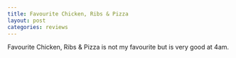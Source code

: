 ```yaml
---
title: Favourite Chicken, Ribs & Pizza
layout: post
categories: reviews
---
```


Favourite Chicken, Ribs & Pizza is not my favourite but is very good at 4am.